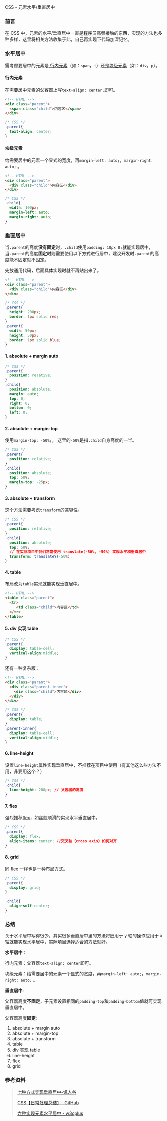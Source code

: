 CSS - 元素水平/垂直居中

### 前言

在 CSS 中，元素的水平/垂直居中一直是程序员高频接触的东西，实现的方法也多种多样，这里将相关方法收集于此，自己再实现下代码加深记忆。

### 水平居中

需考虑要居中的元素是[ 行内元素](https://developer.mozilla.org/zh-CN/docs/Web/HTML/Inline_elemente)（如：`span`，`i`）还是[块级元素](https://developer.mozilla.org/zh-CN/docs/Web/HTML/Block-level_elements)（如：`div`，`p`）。

#### 行内元素

在需要居中元素的父容器上写`text-align: center;`即可。

```html
<!-- HTML -->
<div class="parent">
  <span class="child">内容区</span>
</div>
```

```css
/* CSS */
.parent{
  text-align: center;
}
```

#### 块级元素

给需要居中的元素一个显式的宽度，再`margin-left: auto;`，`margin-right: auto;` 。

```html
<!-- HTML -->
<div class="parent">
  <div class="child">内容区</div>
</div>
```

```css
/* CSS */
.child{
  width: 100px;
  margin-left: auto;
  margin-right: auto;
}
```

### 垂直居中

当`.parent`的高度**没有固定**时，`.child`使用`padding: 10px 0;`就能实现居中，当`.parent`的高度**固定**时则需要使用以下方式进行居中，建议开发时`.parent`的高度能不固定就不固定。

先放通用代码，后面具体实现时就不再贴出来了。

```html
<!-- HTML -->
<div class="parent">
  <div class="child">内容区</div>
</div>
```

```css
/* CSS */
.parent{
  height: 200px;
  border: 1px solid red;
}
.parent{
  width: 50px;
  height: 50px;
  border: 1px solid blue;
}
```

#### 1. absolute + margin auto

```CSS
/* CSS */
.parent{
  position: relative;
}
.child{
  position: absolute;
  margin: auto;
  top: 0;
  right: 0;
  bottom: 0;
  left: 0;
}
```

#### 2. absolute + margin-top

使用`margin-top: -50%;`， 这里的`-50%`是指`.child`自身高度的一半。

```css
/* CSS */
.parent{
  position: relative;
}
.child{
  position: absolute;
  top: 50%;
  margin-top: -25px;
}
```

#### 3. absolute + transform

这个方法需要考虑`transform`的兼容性。

```css
/* CSS */
.parent{
  position: relative;
}
.child{
  position: absolute;
  top: 50%;
  // 在实际项目中我们常常使用 translate(-50%, -50%) 实现水平和垂直居中
  transform: translateY(-50%);
}
```

#### 4. table 

布局改为`table`实现就能实现垂直居中。

```html
<!-- HTML -->
<table class="parent">
  <tr>
     <td class="child">内容区</td>
  </tr>
</table>
```

#### 5. div 实现 table

```css
/* CSS */
.parent{
  display: table-cell;
  vertical-align:middle;
}
```

还有一种复杂版：

```html
<!-- HTML -->
<div class="parent">
  <div class="parent-inner">
    <div class="child">内容区</div>
  </div>
</div>
```

```css
/* CSS */
.parent{
  display: table;
}
.parent-inner{
  display: table-cell;
  vertical-align:middle;
}
```

#### 6. line-height

设置`line-height`属性实现垂直居中，不推荐在项目中使用（有其他这么些方法不用，非要用这个？）

```css
/* CSS */
.child{
  line-height: 200px; // 父容器的高度
}
```

#### 7. flex

强烈推荐[flex](http://www.ruanyifeng.com/blog/2015/07/flex-grammar.html)，如丝般顺滑的实现水平垂直居中。

```css
/* CSS */
.parent{
  display: flex;
  align-items: center; //交叉轴（cross axis）如何对齐
}
```

#### 8. grid

同 flex 一样也是一种布局方式。

```css
/* CSS */
.parent{
  display: grid;
}

.child{
  align-self:center; 
}
```

### 总结

关于水平居中写得很少，其实很多垂直居中里的方法将应用于 y 轴的操作应用于 x 轴就能实现水平居中，实际项目选择适合的方法就好。

**水平居中**：

行内元素：父容器`text-align: center`即可。

块级元素：给需要居中的元素一个显式的宽度，再`margin-left: auto;`，`margin-right: auto;` 。	

**垂直居中**:

父容器高度**不固定**，子元素设置相同的`padding-top`和`padding-bottom`值就可实现垂直居中。

父容器高度**固定**:

1. absolute + margin auto
2. absolute + margin-top
3. absolute + transform
4. table
5. div 实现 table
6. line-height
7. flex
8. grid

### 参考资料

>[七种方式实现垂直居中-饥人谷](https://jscode.me/t/topic/1936)
>
>[CSS【日常处理总结】- GitHub](https://github.com/frontend9/fe9-library/issues/204)
>
>[六种实现元素水平居中 - w3cplus](https://www.w3cplus.com/css/elements-horizontally-center-with-css.html)





